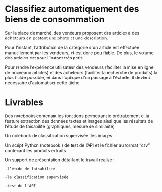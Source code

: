 # Classifiez automatiquement des biens de consommation
Sur la place de marché, des vendeurs proposent des articles à des acheteurs en postant une photo et une description.

Pour l'instant, l'attribution de la catégorie d'un article est effectuée manuellement par les vendeurs, et est donc peu fiable. De plus, le volume des articles est pour l’instant très petit.

Pour rendre l’expérience utilisateur des vendeurs (faciliter la mise en ligne de nouveaux articles) et des acheteurs (faciliter la recherche de produits) la plus fluide possible, et dans l'optique d'un passage à l'échelle, il devient nécessaire d'automatiser cette tâche.

# Livrables
Des notebooks contenant les fonctions permettant le prétraitement et la feature extraction des données textes et images ainsi que les résultats de l’étude de faisabilité (graphiques, mesure de similarité) 

Un notebook de classification supervisée des images

Un script Python (notebook ) de test de l’API et le fichier au format “csv” contenant les produits extraits

Un support de présentation  détaillant le travail réalisé : 

    -l’étude de faisabilité

    -la classification supervisée

    -test de l’API
